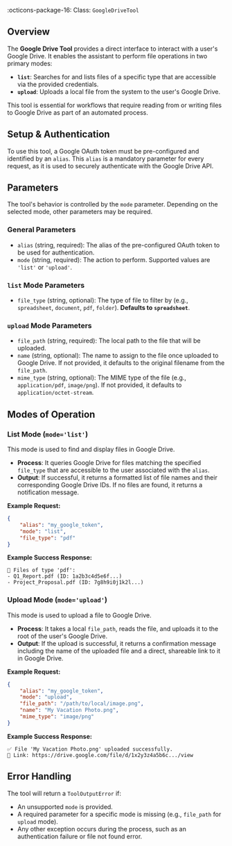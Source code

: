 :octicons-package-16: Class: `GoogleDriveTool`

## Overview

The **Google Drive Tool** provides a direct interface to interact with a user's Google Drive. It enables the assistant to perform file operations in two primary modes:

  - **`list`**: Searches for and lists files of a specific type that are accessible via the provided credentials.
  - **`upload`**: Uploads a local file from the system to the user's Google Drive.

This tool is essential for workflows that require reading from or writing files to Google Drive as part of an automated process.

## Setup & Authentication

To use this tool, a Google OAuth token must be pre-configured and identified by an `alias`. This `alias` is a mandatory parameter for every request, as it is used to securely authenticate with the Google Drive API.

## Parameters

The tool's behavior is controlled by the `mode` parameter. Depending on the selected mode, other parameters may be required.

### General Parameters

  - `alias` (string, required): The alias of the pre-configured OAuth token to be used for authentication.
  - `mode` (string, required): The action to perform. Supported values are `'list'` or `'upload'`.

### `list` Mode Parameters

  - `file_type` (string, optional): The type of file to filter by (e.g., `spreadsheet`, `document`, `pdf`, `folder`). **Defaults to `spreadsheet`**.

### `upload` Mode Parameters

  - `file_path` (string, required): The local path to the file that will be uploaded.
  - `name` (string, optional): The name to assign to the file once uploaded to Google Drive. If not provided, it defaults to the original filename from the `file_path`.
  - `mime_type` (string, optional): The MIME type of the file (e.g., `application/pdf`, `image/png`). If not provided, it defaults to `application/octet-stream`.

## Modes of Operation

### List Mode (`mode='list'`)

This mode is used to find and display files in Google Drive.

  - **Process**: It queries Google Drive for files matching the specified `file_type` that are accessible to the user associated with the `alias`.
  - **Output**: If successful, it returns a formatted list of file names and their corresponding Google Drive IDs. If no files are found, it returns a notification message.

**Example Request:**

```json
{
    "alias": "my_google_token",
    "mode": "list",
    "file_type": "pdf"
}
```

**Example Success Response:**

```
📂 Files of type 'pdf':
- Q1_Report.pdf (ID: 1a2b3c4d5e6f...)
- Project_Proposal.pdf (ID: 7g8h9i0j1k2l...)
```

### Upload Mode (`mode='upload'`)

This mode is used to upload a file to Google Drive.

  - **Process**: It takes a local `file_path`, reads the file, and uploads it to the root of the user's Google Drive.
  - **Output**: If the upload is successful, it returns a confirmation message including the name of the uploaded file and a direct, shareable link to it in Google Drive.

**Example Request:**

```json
{
    "alias": "my_google_token",
    "mode": "upload",
    "file_path": "/path/to/local/image.png",
    "name": "My Vacation Photo.png",
    "mime_type": "image/png"
}
```

**Example Success Response:**

```
✅ File 'My Vacation Photo.png' uploaded successfully.
🔗 Link: https://drive.google.com/file/d/1x2y3z4a5b6c.../view
```

## Error Handling

The tool will return a `ToolOutputError` if:

  - An unsupported `mode` is provided.
  - A required parameter for a specific mode is missing (e.g., `file_path` for `upload` mode).
  - Any other exception occurs during the process, such as an authentication failure or file not found error.